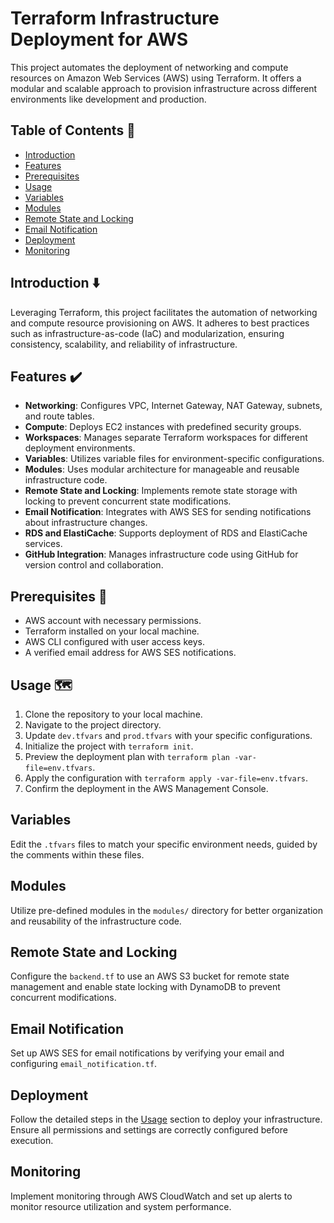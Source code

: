 # Terraform Infrastructure Deployment for AWS

This project automates the deployment of networking and compute resources on Amazon Web Services (AWS) using Terraform. It offers a modular and scalable approach to provision infrastructure across different environments like development and production.

## Table of Contents 📌
- [Introduction](#introduction)
- [Features](#features)
- [Prerequisites](#prerequisites)
- [Usage](#usage)
- [Variables](#variables)
- [Modules](#modules)
- [Remote State and Locking](#remote-state-and-locking)
- [Email Notification](#email-notification)
- [Deployment](#deployment)
- [Monitoring](#monitoring)

## Introduction ⬇️
Leveraging Terraform, this project facilitates the automation of networking and compute resource provisioning on AWS. It adheres to best practices such as infrastructure-as-code (IaC) and modularization, ensuring consistency, scalability, and reliability of infrastructure.

## Features ✔️
- **Networking**: Configures VPC, Internet Gateway, NAT Gateway, subnets, and route tables.
- **Compute**: Deploys EC2 instances with predefined security groups.
- **Workspaces**: Manages separate Terraform workspaces for different deployment environments.
- **Variables**: Utilizes variable files for environment-specific configurations.
- **Modules**: Uses modular architecture for manageable and reusable infrastructure code.
- **Remote State and Locking**: Implements remote state storage with locking to prevent concurrent state modifications.
- **Email Notification**: Integrates with AWS SES for sending notifications about infrastructure changes.
- **RDS and ElastiCache**: Supports deployment of RDS and ElastiCache services.
- **GitHub Integration**: Manages infrastructure code using GitHub for version control and collaboration.

## Prerequisites 🔔
- AWS account with necessary permissions.
- Terraform installed on your local machine.
- AWS CLI configured with user access keys.
- A verified email address for AWS SES notifications.

## Usage 🗺️
1. Clone the repository to your local machine.
2. Navigate to the project directory.
3. Update `dev.tfvars` and `prod.tfvars` with your specific configurations.
4. Initialize the project with `terraform init`.
5. Preview the deployment plan with `terraform plan -var-file=env.tfvars`.
6. Apply the configuration with `terraform apply -var-file=env.tfvars`.
7. Confirm the deployment in the AWS Management Console.

## Variables
Edit the `.tfvars` files to match your specific environment needs, guided by the comments within these files.

## Modules
Utilize pre-defined modules in the `modules/` directory for better organization and reusability of the infrastructure code.

## Remote State and Locking
Configure the `backend.tf` to use an AWS S3 bucket for remote state management and enable state locking with DynamoDB to prevent concurrent modifications.

## Email Notification
Set up AWS SES for email notifications by verifying your email and configuring `email_notification.tf`.

## Deployment
Follow the detailed steps in the [Usage](#usage) section to deploy your infrastructure. Ensure all permissions and settings are correctly configured before execution.

## Monitoring
Implement monitoring through AWS CloudWatch and set up alerts to monitor resource utilization and system performance.
